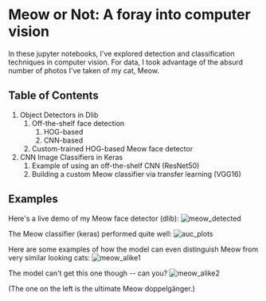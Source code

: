 # Meow or Not: A foray into computer vision

In these jupyter notebooks, I've explored detection and classification techniques in computer vision.
For data, I took advantage of the absurd number of photos I've taken of my cat, Meow.

## Table of Contents

1. Object Detectors in Dlib
	1. Off-the-shelf face detection
		1. HOG-based
		2. CNN-based
	2. Custom-trained HOG-based Meow face detector
2. CNN Image Classifiers in Keras
	1. Example of using an off-the-shelf CNN (ResNet50)
	2. Building a custom Meow classifier via transfer learning (VGG16)

## Examples

Here's a live demo of my Meow face detector (dlib):
![meow_detected](https://user-images.githubusercontent.com/26487650/31292982-64c44b90-aa8a-11e7-8c1e-bd716e4f2638.gif)

The Meow classifier (keras) performed quite well:
![auc_plots](https://user-images.githubusercontent.com/26487650/31352680-7cd4850e-ace4-11e7-9f5f-3b358fca6241.png)

Here are some examples of how the model can even distinguish Meow from very similar looking cats:
![meow_alike1](https://user-images.githubusercontent.com/26487650/31352681-7ce3229e-ace4-11e7-9706-54908aca8e8d.png)

The model can't get this one though -- can you?
![meow_alike2](https://user-images.githubusercontent.com/26487650/31352682-7cea90ce-ace4-11e7-95c0-60d1880b5328.png)

(The one on the left is the ultimate Meow doppelgänger.)
